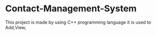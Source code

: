 # Contact-Management-System
This project is made by using C++ programming language it is used to Add,View,
